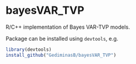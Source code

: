 # bayesVAR_TVP
R/C++ implementation of Bayes VAR-TVP models.

Package can be installed using `devtools`, e.g.
```r
library(devtools)
install_github("GediminasB/bayesVAR_TVP")
```
